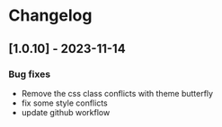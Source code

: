 # Changelog

## [1.0.10] - 2023-11-14

### Bug fixes

- Remove the css class conflicts with theme butterfly
- fix some style conflicts
- update github workflow
